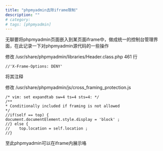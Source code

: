 ```yaml
---
title: "phpmyadmin去除iframe限制"
description: ""
# category:
# tags: [phpmyadmin]
---
```



无聊要将phpmyadmin页面嵌入到某页面iframe中，做成统一的控制台管理界面，在此记录一下对phpmyadmin源代码的一些操作

修改 /usr/share/phpmyadmin/libraries/Header.class.php 461 行

    //'X-Frame-Options: DENY'

将其注释

修改 /usr/share/phpmyadmin/js/cross_framing_protection.js

    /* vim: set expandtab sw=4 ts=4 sts=4: */
    /**
    * Conditionally included if framing is not allowed
    */
    //if(self == top) {
    document.documentElement.style.display = 'block' ;
    //} else {
    //    top.location = self.location ;
    //}

至此phpmyadmin可以在iframe内展示咯
